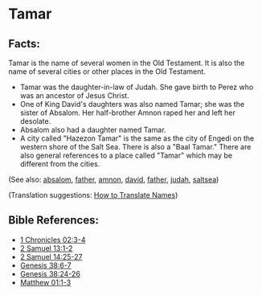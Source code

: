 # Tamar #

## Facts: ##

Tamar is the name of several women in the Old Testament. It is also the name of several cities or other places in the Old Testament.
* Tamar was the daughter-in-law of Judah. She gave birth to Perez who was an ancestor of Jesus Christ.
* One of King David's daughters was also named Tamar; she was the sister of Absalom. Her half-brother Amnon raped her and left her desolate.
* Absalom also had a daughter named Tamar.
* A city called "Hazezon Tamar" is the same as the city of Engedi on the western shore of the Salt Sea. There is also a "Baal Tamar." There are also general references to a place called "Tamar" which may be different from the cities.

(See also: [absalom](../other/absalom.md), [father](../other/father.md), [amnon](../other/amnon.md), [david](../other/david.md), [father](../other/father.md), [judah](../other/judah.md), [saltsea](../other/saltsea.md))

(Translation suggestions: [How to Translate Names](https://git.door43.org/Door43/en-ta-translate-vol1/src/master/content/translate_names.md))

## Bible References: ##

* [1 Chronicles 02:3-4](https://door43.org/en/bible/notes/1ch/02/03)
* [2 Samuel 13:1-2](https://door43.org/en/bible/notes/2sa/13/01)
* [2 Samuel 14:25-27](https://door43.org/en/bible/notes/2sa/14/25)
* [Genesis 38:6-7](https://door43.org/en/bible/notes/gen/38/06)
* [Genesis 38:24-26](https://door43.org/en/bible/notes/gen/38/24)
* [Matthew 01:1-3](https://door43.org/en/bible/notes/mat/01/01)

